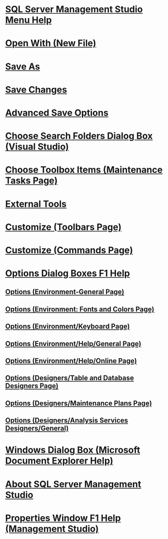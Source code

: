 # [SQL Server Management Studio Menu Help](sql-server-management-studio-menu-help.md)
# [Open With (New File)](open-with-new-file.md)
# [Save As](save-as.md)
# [Save Changes](save-changes.md)
# [Advanced Save Options](advanced-save-options.md)
# [Choose Search Folders Dialog Box (Visual Studio)](choose-search-folders-dialog-box-visual-studio.md)
# [Choose Toolbox Items (Maintenance Tasks Page)](choose-toolbox-items-maintenance-tasks-page.md)
# [External Tools](external-tools.md)
# [Customize (Toolbars Page)](customize-toolbars-page.md)
# [Customize (Commands Page)](customize-commands-page.md)
# [Options Dialog Boxes F1 Help](options-dialog-boxes-f1-help.md)
## [Options (Environment-General Page)](options-environment-general-page.md)
## [Options (Environment: Fonts and Colors Page)](options-environment-fonts-and-colors-page.md)
## [Options (Environment/Keyboard Page)](options-environment-keyboard-page.md)
## [Options (Environment/Help/General Page)](options-environment-help-general-page.md)
## [Options (Environment/Help/Online Page)](options-environment-help-online-page.md)
## [Options (Designers/Table and Database Designers Page)](options-designers-table-and-database-designers-page.md)
## [Options (Designers/Maintenance Plans Page)](options-designers-maintenance-plans-page.md)
## [Options (Designers/Analysis Services Designers/General)](options-designers-analysis-services-designers-general.md)
# [Windows Dialog Box (Microsoft Document Explorer Help)](windows-dialog-box-microsoft-document-explorer-help.md)
# [About SQL Server Management Studio](about-sql-server-management-studio.md)
# [Properties Window F1 Help (Management Studio)](properties-window-f1-help-management-studio.md)
